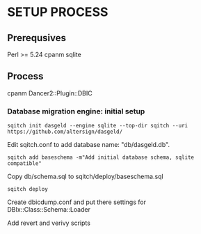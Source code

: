 # SETUP PROCESS

## Prerequsives

Perl >= 5.24
cpanm
sqlite

## Process

cpanm Dancer2::Plugin::DBIC

### Database migration engine: initial setup

    sqitch init dasgeld --engine sqlite --top-dir sqitch --uri https://github.com/altersign/dasgeld/

Edit sqitch.conf to add database name: "db/dasgeld.db".

    sqitch add baseschema -m"Add initial database schema, sqlite compatible"

Copy db/schema.sql to sqitch/deploy/baseschema.sql

    sqitch deploy

Create dbicdump.conf and put there settings for DBIx::Class::Schema::Loader

Add revert and verivy scripts